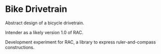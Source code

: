 # Bike Drivetrain

Abstract design of a bicycle drivetrain.

Intender as a likely version 1.0 of RAC.

Development experiment for RAC, a library to express ruler-and-compass constructions.
